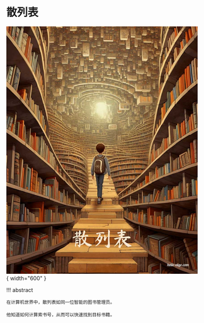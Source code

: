 # 散列表

<div class="center-table" markdown>

![散列表](../assets/covers/chapter_hashing.jpg){ width="600" }

</div>

!!! abstract

    在计算机世界中，散列表如同一位智能的图书管理员。
    
    他知道如何计算索书号，从而可以快速找到目标书籍。
